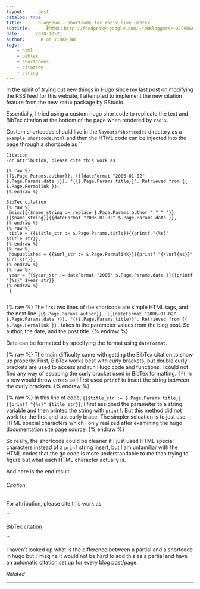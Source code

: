 ```yaml
---
layout:     post
catalog: true
title:      Blogdown – shortcode for radix-like Bibtex
subtitle:      转载自：http://feedproxy.google.com/~r/RBloggers/~3/C9OGrh70Yvo/
date:      2018-12-21
author:      R on YIHAN WU
tags:
    - html
    - bibtex
    - shortcodes
    - citation
    - string
---
```






In the spirit of trying out new things in Hugo since my last post on modifying the RSS feed for this website, I attempted to implement the new citation feature from the new `radix` package by RStudio.

Essentially, I tried using a custom hugo shortcode to replicate the text and BibTex citation at the bottom of the page when rendered by `radix`.



Custom shortcodes should live in the `layouts/shortcodes` directory as a `example_shortcode.html` and then the HTML code can be injected into the page through a shortcode as ``

```
Citation:
For attribution, please cite this work as

{% raw %}
{{$.Page.Params.author}}. ({{dateFormat "2006-01-02" $.Page.Params.date }}). "{{$.Page.Params.title}}". Retrieved from {{ $.Page.Permalink }}. 
{% endraw %}

BibTex citation
{% raw %}
 @misc{{{$name_string := replace $.Page.Params.author " " "_"}}{{$name_string}}{{dateFormat "2006-01-02" $.Page.Params.date }},
{% endraw %}
{% raw %}
 title = {{$title_str := $.Page.Params.title}}{{printf "{%s}" $title_str}},
{% endraw %}
{% raw %}
 howpublished = {{$url_str := $.Page.Permalink}}{{printf "{\\url{%s}}" $url_str}},
{% endraw %}
{% raw %}
 year = {{$year_str := dateFormat "2006" $.Page.Params.date }}{{printf "{%s}" $year_str}}
{% endraw %}
 }


```

{% raw %}
The first two lines of the shortcode are simple HTML tags, and the next line `{{$.Page.Params.author}}. ({{dateFormat "2006-01-02" $.Page.Params.date }}). "{{$.Page.Params.title}}". Retrieved from {{ $.Page.Permalink }}.` takes in the parameter values from the blog post. So author, the date, and the post title.
{% endraw %}

Date can be formatted by specifying the format using `dateFormat`.

{% raw %}
The main difficulty came with getting the BibTex citation to show up properly. First, BibTex works best with curly brackets, but double curly brackets are used to access and run Hugo code and functions. I could not find any way of escaping the curly bracket used in BibTex formatting. `{{{` in a row would throw errors so I first used `printf` to insert the string between the curly brackets.
{% endraw %}

{% raw %}
In this line of code, `{{$title_str := $.Page.Params.title}}{{printf "{%s}" $title_str}}`, I first assigned the parameter to a string variable and then printed the string with `printf`. But this method did not work for the first and last curly brace. The simpler soluation is to just use HTML special characters which I only realized after examining the hugo documentation site page source.
{% endraw %}

So really, the shortcode could be cleaner if I just used HTML special characters instead of a `prinf` string insert, but I am unfamiliar with the HTML codes that the go code is more understandable to me than trying to figure out what each HTML character actually is.

And here is the end result.

###### Citation:

For attribution, please cite this work as

``


BibTex citation

``




I haven’t looked up what is the difference between a partial and a shortcode in hugo but I imagine it would not be hard to add this as a partial and have an automatic citation set up for every blog post/page.


*Related*








---
